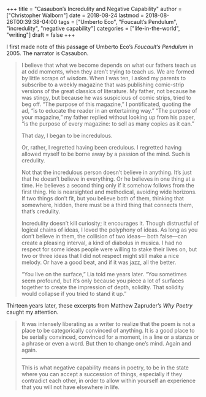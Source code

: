 +++
title = "Casaubon’s Incredulity and Negative Capability"
author = ["Christopher Walborn"]
date = 2018-08-24
lastmod = 2018-08-26T00:39:38-04:00
tags = ["Umberto Eco", "Foucault’s Pendulum", "incredulity", "negative capability"]
categories = ["life-in-the-world", "writing"]
draft = false
+++

I first made note of this passage of Umberto Eco&rsquo;s _Foucault&rsquo;s Pendulum_ in 2005. The narrator is Casaubon.

> I believe that what we become depends on what our fathers teach us at odd moments, when they aren&rsquo;t trying to teach us. We are formed by little scraps of wisdom. When I was ten, I asked my parents to subscribe to a weekly magazine that was publishing comic-strip versions of the great classics of literature. My father, not because he was stingy, but because he was suspicious of comic strips, tried to beg off. &ldquo;The purpose of this magazine,&rdquo; I pontificated, quoting the ad, &ldquo;is to educate the reader in an entertaining way.&rdquo; &ldquo;The purpose of your magazine,&rdquo; my father replied without looking up from his paper, &ldquo;is the purpose of every magazine: to sell as many copies as it can.&rdquo;
> <!--more-->
>
> That day, I began to be incredulous.
>
> Or, rather, I regretted having been credulous. I regretted having allowed myself to be borne away by a passion of the mind. Such is credulity.
>
> Not that the incredulous person doesn&rsquo;t believe in anything. It&rsquo;s just that he doesn&rsquo;t believe in everything. Or he believes in one thing at a time. He believes a second thing only if it somehow follows from the first thing. He is nearsighted and methodical, avoiding wide horizons. If two things don&rsquo;t fit, but you believe both of them, thinking that somewhere, hidden, there must be a third thing that connects them, that&rsquo;s credulity.
>
> Incredulity doesn&rsquo;t kill curiosity; it encourages it. Though distrustful of logical chains of ideas, I loved the polyphony of ideas. As long as you don&rsquo;t believe in them, the collision of two ideas— both false—can create a pleasing interval, a kind of diabolus in musica. I had no respect for some ideas people were willing to stake their lives on, but two or three ideas that I did not respect might still make a nice melody. Or have a good beat, and if it was jazz, all the better.
>
> &ldquo;You live on the surface,&rdquo; Lia told me years later. &ldquo;You sometimes seem profound, but it&rsquo;s only because you piece a lot of surfaces together to create the impression of depth, solidity. That solidity would collapse if you tried to stand it up.&rdquo;

Thirteen years later, these excerpts from Matthew Zapruder&rsquo;s _Why Poetry_ caught my attention.

> It was intensely liberating as a writer to realize that the poem is not a place to be categorically convinced of anything. It is a good place to be serially convinced, convinced for a moment, in a line or a stanza or a phrase or even a word. But then to change one&rsquo;s mind. Again and again.
>
> <hr class='fancy'/>
>
> This is what negative capability means in poetry, to be in the state where you can accept a succession of things, especially if they contradict each other, in order to allow within yourself an experience that you will not have elsewhere in life.
